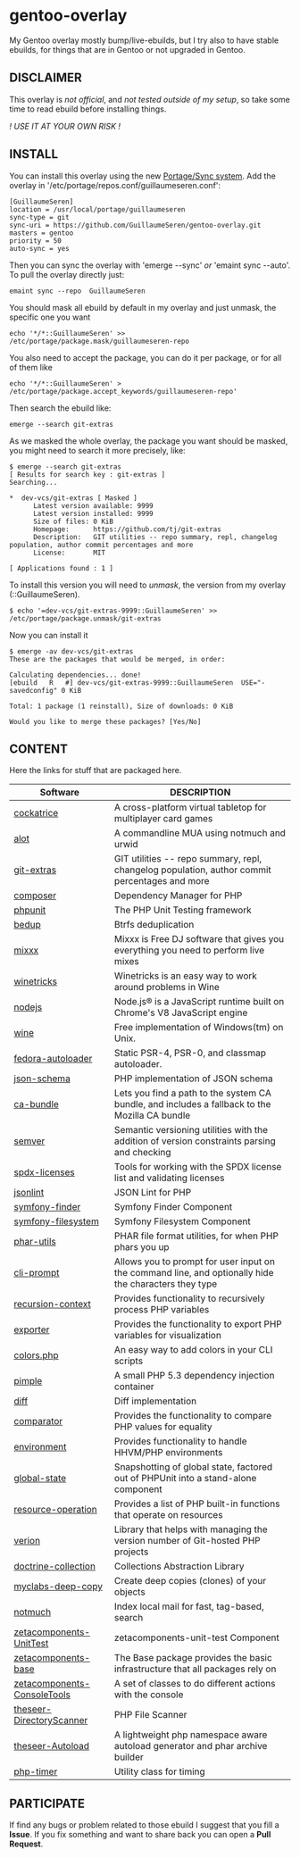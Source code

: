 gentoo-overlay
==============

My Gentoo overlay mostly bump/live-ebuilds, but I try also to have stable ebuilds,
for things that are in Gentoo or not upgraded in Gentoo.

## DISCLAIMER
This overlay is *not official*, and *not tested outside of my setup*,
so take some time to read ebuild before installing things.

_! USE IT AT YOUR OWN RISK !_

## INSTALL
You can install this overlay using the new [Portage/Sync system](https://wiki.gentoo.org/wiki/Project:Portage/Sync).
Add the overlay in '/etc/portage/repos.conf/guillaumeseren.conf':
```
[GuillaumeSeren]
location = /usr/local/portage/guillaumeseren
sync-type = git
sync-uri = https://github.com/GuillaumeSeren/gentoo-overlay.git
masters = gentoo
priority = 50
auto-sync = yes
```

Then you can sync the overlay with 'emerge --sync' *or* 'emaint sync --auto'.
To pull the overlay directly just:
```
emaint sync --repo  GuillaumeSeren
```

You should mask all ebuild by default in my overlay and just unmask,
the specific one you want
```
echo '*/*::GuillaumeSeren' >> /etc/portage/package.mask/guillaumeseren-repo
```

You also need to accept the package, you can do it per package, or for all of
them like
```
echo '*/*::GuillaumeSeren' > /etc/portage/package.accept_keywords/guillaumeseren-repo'
```

Then search the ebuild like:
```
emerge --search git-extras
```

As we masked the whole overlay, the package you want should be masked,
you might need to search it more precisely, like:
```
$ emerge --search git-extras
[ Results for search key : git-extras ]
Searching...

*  dev-vcs/git-extras [ Masked ]
      Latest version available: 9999
      Latest version installed: 9999
      Size of files: 0 KiB
      Homepage:      https://github.com/tj/git-extras
      Description:   GIT utilities -- repo summary, repl, changelog population, author commit percentages and more
      License:       MIT

[ Applications found : 1 ]

```

To install this version you will need to *unmask*, the version from my overlay (::GuillaumeSeren).
```
$ echo '=dev-vcs/git-extras-9999::GuillaumeSeren' >>  /etc/portage/package.unmask/git-extras
```

Now you can install it
```
$ emerge -av dev-vcs/git-extras
These are the packages that would be merged, in order:

Calculating dependencies... done!
[ebuild   R   #] dev-vcs/git-extras-9999::GuillaumeSeren  USE="-savedconfig" 0 KiB

Total: 1 package (1 reinstall), Size of downloads: 0 KiB

Would you like to merge these packages? [Yes/No]
```

## CONTENT
Here the links for stuff that are packaged here.

Software                                | DESCRIPTION
----------------------------------------|------------
[cockatrice][cockatrice]                | A cross-platform virtual tabletop for multiplayer card games
[alot][alot]                            | A commandline MUA using notmuch and urwid
[git-extras][git-extras]                | GIT utilities -- repo summary, repl, changelog population, author commit percentages and more
[composer][composer]                    | Dependency Manager for PHP
[phpunit][phpunit]                      | The PHP Unit Testing framework
[bedup][bedup]                          | Btrfs deduplication
[mixxx][mixxx]                          | Mixxx is Free DJ software that gives you everything you need to perform live mixes
[winetricks][winetricks]                | Winetricks is an easy way to work around problems in Wine
[nodejs][nodejs]                        | Node.js® is a JavaScript runtime built on Chrome's V8 JavaScript engine
[wine][wine]                            | Free implementation of Windows(tm) on Unix.
[fedora-autoloader][fedora-autoloader]  | Static PSR-4, PSR-0, and classmap autoloader.
[json-schema][json-schema]              | PHP implementation of JSON schema
[ca-bundle][ca-bundle]                  | Lets you find a path to the system CA bundle, and includes a fallback to the Mozilla CA bundle
[semver][semver]                        | Semantic versioning utilities with the addition of version constraints parsing and checking
[spdx-licenses][spdx-licenses]          | Tools for working with the SPDX license list and validating licenses
[jsonlint][jsonlint]                    | JSON Lint for PHP
[symfony-finder][symfony-finder]        | Symfony Finder Component
[symfony-filesystem][symfony-filesystem] | Symfony Filesystem Component
[phar-utils][phar-utils]                | PHAR file format utilities, for when PHP phars you up
[cli-prompt][cli-prompt]                | Allows you to prompt for user input on the command line, and optionally hide the characters they type
[recursion-context][recursion-context]  | Provides functionality to recursively process PHP variables
[exporter][exporter]                    | Provides the functionality to export PHP variables for visualization
[colors.php][colors.php]                | An easy way to add colors in your CLI scripts
[pimple][pimple]                        | A small PHP 5.3 dependency injection container
[diff][diff]                            | Diff implementation
[comparator][comparator]                | Provides the functionality to compare PHP values for equality
[environment][environment]              | Provides functionality to handle HHVM/PHP environments
[global-state][global-state]            | Snapshotting of global state, factored out of PHPUnit into a stand-alone component
[resource-operation][resource-operation]  | Provides a list of PHP built-in functions that operate on resources
[verion][version]                       | Library that helps with managing the version number of Git-hosted PHP projects
[doctrine-collection][doctrine-collection]  | Collections Abstraction Library
[myclabs-deep-copy][myclabs-deep-copy]  | Create deep copies (clones) of your objects
[notmuch][notmuch]                      | Index local mail for fast, tag-based, search
[zetacomponents-UnitTest][zetacomponents-UnitTest] | zetacomponents-unit-test Component
[zetacomponents-base][zetacomponents-base] | The Base package provides the basic infrastructure that all packages rely on
[zetacomponents-ConsoleTools][zetacomponents-ConsoleTools] | A set of classes to do different actions with the console
[theseer-DirectoryScanner][theseer-DirectoryScanner]  | PHP File Scanner
[theseer-Autoload][theseer-Autoload]  | A lightweight php namespace aware autoload generator and phar archive builder
[php-timer][php-timer]	| Utility class for timing





## PARTICIPATE
If find any bugs or problem related to those ebuild I suggest that you fill a __Issue__.
If you fix something and want to share back you can open a __Pull Request__.

[cockatrice]: https://github.com/Cockatrice/Cockatrice
[alot]: https://github.com/pazz/alot
[git-extras]: https://github.com/tj/git-extras
[composer]: https://getcomposer.org
[phpunit]: https://github.com/sebastianbergmann/phpunit
[bedup]: https://github.com/g2p/bedup
[mixxx]: http://mixxx.org
[winetricks]: https://github.com/Winetricks/winetricks
[nodejs]: https://nodejs.org
[wine]: https://www.winehq.org/
[fedora-autoloader]: https://github.com/php-fedora/autoloader
[json-schema]: https://github.com/justinrainbow/json-schema
[ca-bundle]: https://github.com/composer/ca-bundle
[semver]: https://github.com/composer/semver
[spdx-licenses]: https://github.com/composer/spdx-licenses
[jsonlint]: https://github.com/Seldaek/jsonlint
[symfony-finder]: https://github.com/symfony/finder
[symfony-filesystem]: https://github.com/symfony/filesystem
[phar-utils]: https://github.com/Seldaek/phar-utils
[cli-prompt]: https://github.com/Seldaek/cli-prompt
[recursion-context]: https://github.com/sebastianbergmann/recursion-context
[exporter]: https://github.com/sebastianbergmann/exporter
[colors.php]: https://github.com/kevinlebrun/colors.php
[pimple]: https://github.com/silexphp/Pimple
[diff]: https://github.com/sebastianbergmann/diff
[comparator]: https://github.com/sebastianbergmann/comparator
[environment]: https://github.com/sebastianbergmann/environment
[global-state]: https://github.com/sebastianbergmann/global-state
[resource-operation]: https://github.com/sebastianbergmann/resource-operations
[version]: https://github.com/sebastianbergmann/version
[doctrine-collection]: https://github.com/doctrine/collections
[myclabs-deep-copy]: https://github.com/myclabs/DeepCopy
[notmuch]: https://notmuchmail.org/
[zetacomponents-UnitTest]: https://github.com/zetacomponents/UnitTest
[zetacomponents-base]: https://github.com/zetacomponents/Base
[zetacomponents-ConsoleTools]: https://github.com/zetacomponents/ConsoleTools
[theseer-DirectoryScanner]: https://github.com/theseer/DirectoryScanner
[theseer-Autoload]: https://github.com/theseer/Autoload
[php-timer]: https://github.com/sebastianbergmann/php-timer
